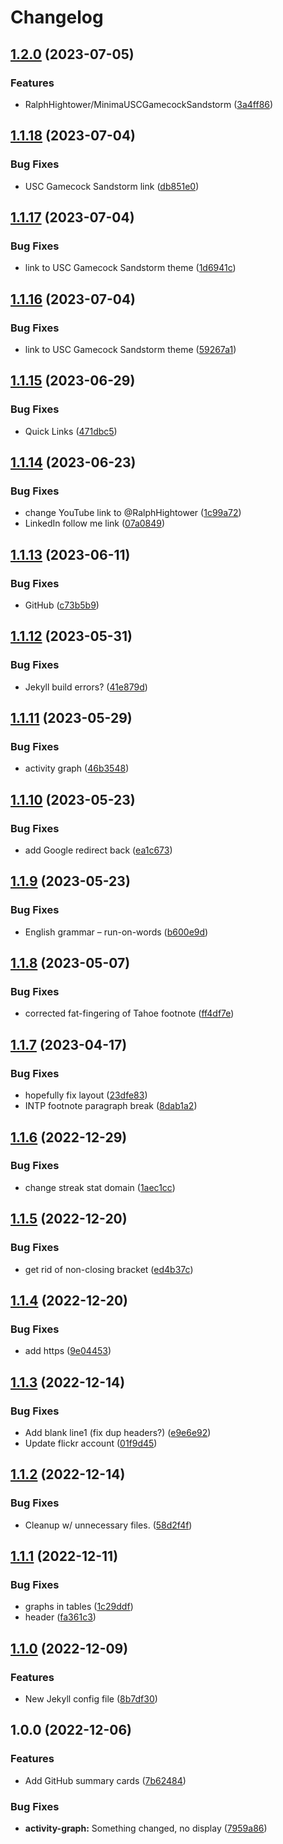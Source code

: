 # Changelog

## [1.2.0](https://github.com/RalphHightower/RalphHightower.github.io/compare/v1.1.18...v1.2.0) (2023-07-05)


### Features

* RalphHightower/MinimaUSCGamecockSandstorm  ([3a4ff86](https://github.com/RalphHightower/RalphHightower.github.io/commit/3a4ff8691642bbc18129248a7038878732c897dd))

## [1.1.18](https://github.com/RalphHightower/RalphHightower.github.io/compare/v1.1.17...v1.1.18) (2023-07-04)


### Bug Fixes

* USC Gamecock Sandstorm link ([db851e0](https://github.com/RalphHightower/RalphHightower.github.io/commit/db851e022fbfc932594c55940403ad56fcfa0b1a))

## [1.1.17](https://github.com/RalphHightower/RalphHightower.github.io/compare/v1.1.16...v1.1.17) (2023-07-04)


### Bug Fixes

* link to USC Gamecock Sandstorm theme ([1d6941c](https://github.com/RalphHightower/RalphHightower.github.io/commit/1d6941c58bd4c2bb2b9a709b9f91e456afe69772))

## [1.1.16](https://github.com/RalphHightower/RalphHightower.github.io/compare/v1.1.15...v1.1.16) (2023-07-04)


### Bug Fixes

* link to USC Gamecock Sandstorm theme ([59267a1](https://github.com/RalphHightower/RalphHightower.github.io/commit/59267a12d80c54e562f4fc977e2a384fc856c331))

## [1.1.15](https://github.com/RalphHightower/RalphHightower.github.io/compare/v1.1.14...v1.1.15) (2023-06-29)


### Bug Fixes

* Quick Links ([471dbc5](https://github.com/RalphHightower/RalphHightower.github.io/commit/471dbc5c490f479b5dc782dc291dc139a86b92b2))

## [1.1.14](https://github.com/RalphHightower/RalphHightower.github.io/compare/v1.1.13...v1.1.14) (2023-06-23)


### Bug Fixes

* change YouTube link to @RalphHightower ([1c99a72](https://github.com/RalphHightower/RalphHightower.github.io/commit/1c99a7257b2d305c03030ea9e6c48e2dfc39bd6d))
* LinkedIn follow me link ([07a0849](https://github.com/RalphHightower/RalphHightower.github.io/commit/07a084964709e216ed116e92525b16f822a4c33e))

## [1.1.13](https://github.com/RalphHightower/RalphHightower.github.io/compare/v1.1.12...v1.1.13) (2023-06-11)


### Bug Fixes

* GitHub ([c73b5b9](https://github.com/RalphHightower/RalphHightower.github.io/commit/c73b5b90c9d1f750df3f0d3c5102fe2911eb0e5a))

## [1.1.12](https://github.com/RalphHightower/RalphHightower.github.io/compare/v1.1.11...v1.1.12) (2023-05-31)


### Bug Fixes

* Jekyll build errors? ([41e879d](https://github.com/RalphHightower/RalphHightower.github.io/commit/41e879dac21c26d3165b5243c9da38f3da15772d))

## [1.1.11](https://github.com/RalphHightower/RalphHightower.github.io/compare/v1.1.10...v1.1.11) (2023-05-29)


### Bug Fixes

* activity graph ([46b3548](https://github.com/RalphHightower/RalphHightower.github.io/commit/46b3548dff4c9d75befc66b965fec57e6658e295))

## [1.1.10](https://github.com/RalphHightower/RalphHightower.github.io/compare/v1.1.9...v1.1.10) (2023-05-23)


### Bug Fixes

* add Google redirect back ([ea1c673](https://github.com/RalphHightower/RalphHightower.github.io/commit/ea1c6738a604aa5e06b002c57685340306b7566c))

## [1.1.9](https://github.com/RalphHightower/RalphHightower.github.io/compare/v1.1.8...v1.1.9) (2023-05-23)


### Bug Fixes

* English grammar – run-on-words ([b600e9d](https://github.com/RalphHightower/RalphHightower.github.io/commit/b600e9d12fac0e02cf488852d960418d78ba5ec3))

## [1.1.8](https://github.com/RalphHightower/RalphHightower.github.io/compare/v1.1.7...v1.1.8) (2023-05-07)


### Bug Fixes

* corrected fat-fingering of Tahoe footnote ([ff4df7e](https://github.com/RalphHightower/RalphHightower.github.io/commit/ff4df7e72a0139c8b1c10242edc1b379554e0313))

## [1.1.7](https://github.com/RalphHightower/RalphHightower.github.io/compare/v1.1.6...v1.1.7) (2023-04-17)


### Bug Fixes

* hopefully fix layout ([23dfe83](https://github.com/RalphHightower/RalphHightower.github.io/commit/23dfe83b71753655394f81ebda24eb390c1394d5))
* INTP footnote paragraph break ([8dab1a2](https://github.com/RalphHightower/RalphHightower.github.io/commit/8dab1a2066f544c1df6201d9cb9f07e59c217d45))

## [1.1.6](https://github.com/RalphHightower/RalphHightower.github.io/compare/v1.1.5...v1.1.6) (2022-12-29)


### Bug Fixes

* change streak stat domain ([1aec1cc](https://github.com/RalphHightower/RalphHightower.github.io/commit/1aec1ccd45aa582d66594b9e24669a8a96d72e1a))

## [1.1.5](https://github.com/RalphHightower/RalphHightower.github.io/compare/v1.1.4...v1.1.5) (2022-12-20)


### Bug Fixes

* get rid of non-closing bracket ([ed4b37c](https://github.com/RalphHightower/RalphHightower.github.io/commit/ed4b37c0d25e91b7e6ec177a8ac3f5fd282c31a4))

## [1.1.4](https://github.com/RalphHightower/RalphHightower.github.io/compare/v1.1.3...v1.1.4) (2022-12-20)


### Bug Fixes

* add https ([9e04453](https://github.com/RalphHightower/RalphHightower.github.io/commit/9e04453a29d80c0cc2a4c50b0bdeaf3f74b6ee36))

## [1.1.3](https://github.com/RalphHightower/RalphHightower.github.io/compare/v1.1.2...v1.1.3) (2022-12-14)


### Bug Fixes

* Add blank line1 (fix dup headers?) ([e9e6e92](https://github.com/RalphHightower/RalphHightower.github.io/commit/e9e6e9246d2f914c55a15630c89575e9b505b3b5))
* Update flickr account ([01f9d45](https://github.com/RalphHightower/RalphHightower.github.io/commit/01f9d4539ed5ec24e1b99c87150bf94eee9fce5b))

## [1.1.2](https://github.com/RalphHightower/RalphHightower.github.io/compare/v1.1.1...v1.1.2) (2022-12-14)


### Bug Fixes

* Cleanup w/ unnecessary files. ([58d2f4f](https://github.com/RalphHightower/RalphHightower.github.io/commit/58d2f4f634f215440649d471a29f113dd4ca146a))

## [1.1.1](https://github.com/RalphHightower/RalphHightower.github.io/compare/v1.1.0...v1.1.1) (2022-12-11)


### Bug Fixes

* graphs in tables ([1c29ddf](https://github.com/RalphHightower/RalphHightower.github.io/commit/1c29ddfdf30093e80648f6b1a060c38da75e1764))
* header ([fa361c3](https://github.com/RalphHightower/RalphHightower.github.io/commit/fa361c35ff6a3d12b144f2cfa3cfd8db34999fb6))

## [1.1.0](https://github.com/RalphHightower/RalphHightower.github.io/compare/v1.0.0...v1.1.0) (2022-12-09)


### Features

* New Jekyll config file ([8b7df30](https://github.com/RalphHightower/RalphHightower.github.io/commit/8b7df307cae64815a1cce5079c4cc33a1962d333))

## 1.0.0 (2022-12-06)


### Features

* Add GitHub summary cards ([7b62484](https://github.com/RalphHightower/RalphHightower.github.io/commit/7b62484f244c45cfb9cb4ab2a83624e28679c840))


### Bug Fixes

* **activity-graph:** Something changed, no display ([7959a86](https://github.com/RalphHightower/RalphHightower.github.io/commit/7959a869cf36962581513ca75a5b30c7d32b20db))
